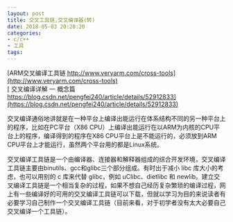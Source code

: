 ```yaml
---
layout: post
title: 交叉工具链,交叉编译器(转)
date: 2018-05-03 20:20:20
categories:
- c/c++
- 工具
tags:
---
```


[ARM交叉编译工具链 http://www.veryarm.com/cross-tools](http://www.veryarm.com/cross-tools)  
[
交叉编译详解 一 概念篇 https://blog.csdn.net/pengfei240/article/details/52912833](https://blog.csdn.net/pengfei240/article/details/52912833)  

交叉编译通俗地讲就是在一种平台上编译出能运行在体系结构不同的另一种平台上的程序，比如在PC平台（X86 CPU）上编译出能运行在以ARM为内核的CPU平台上的程序，编译得到的程序在X86 CPU平台上是不能运行的，必须放到ARM CPU平台上才能运行，虽然两个平台用的都是Linux系统。

交叉编译工具链是一个由编译器、连接器和解释器组成的综合开发环境，交叉编译工具链主要由binutils、gcc和glibc三个部分组成。有时出于减小 libc 库大小的考虑，也可以用别的 c 库来代替 glibc，例如 uClibc、dietlibc 和 newlib。建立交叉编译工具链是一个相当复杂的过程，如果不想自己经历复杂繁琐的编译过程，网上有一些编译好的可用的交叉编译工具链可以下载，但就以学习为目的来说读者有必要学习自己制作一个交叉编译工具链（目前来看，对于初学者没有太大必要自己交叉编译一个工具链）。